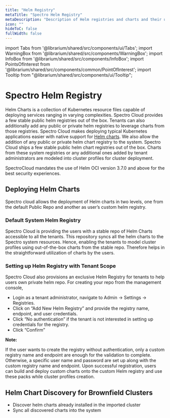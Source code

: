 ```yaml
---
title: "Helm Registry"
metaTitle: "Spectro Helm Registry"
metaDescription: "Description of Helm registries and charts and their usages within Spectro Cloud"
icon: ""
hideToC: false
fullWidth: false
---
```


import Tabs from '@librarium/shared/src/components/ui/Tabs';
import WarningBox from '@librarium/shared/src/components/WarningBox';
import InfoBox from '@librarium/shared/src/components/InfoBox';
import PointsOfInterest from '@librarium/shared/src/components/common/PointOfInterest';
import Tooltip from "@librarium/shared/src/components/ui/Tooltip";


# Spectro Helm Registry

Helm Charts is a collection of Kubernetes resource files capable of deploying services ranging in varying complexities. Spectro Cloud provides a few stable public helm registries out of the box. Tenants can also additionally add any public or private helm registries to leverage charts from those registries. Spectro Cloud makes deploying typical Kubernetes applications easier with native support for [Helm charts](https://www.helm.sh). We also allow the addition of any public or private helm chart registry to the system. Spectro Cloud ships a few stable public helm chart registries out of the box. Charts from these system registries or any additional ones added by tenant administrators are modeled into cluster profiles for cluster deployment. 

<WarningBox>
SpectroCloud mandates the use of Helm OCI version 3.7.0 and above for the best security experiences.
</WarningBox>

## Deploying Helm Charts

Spectro cloud allows the deployment of Helm charts in two levels, one from the default Public Repo and another as user’s custom helm registry.

### Default System Helm Registry

Spectro Cloud is providing the users with a stable repo of Helm Charts accessible to all the tenants. This repository syncs all the helm charts to the Spectro system resources. Hence, enabling the tenants to model cluster profiles using out-of-the-box charts from the stable repo. Therefore helps in the straightforward utilization of charts by the users. 

### Setting up Helm Registry with Tenant Scope

Spectro Cloud also provisions an exclusive Helm Registry for tenants to help users own private helm repo. For creating your repo from the management console,
* Login as  a tenant administrator, navigate to Admin -> Settings -> Registries.
* Click on “Add New Helm Registry” and provide the registry name, endpoint, and user credentials.
* Click “No authentication” if the tenant is not interested in setting up credentials for the registry.
* Click “Confirm”

**Note:**

If the user wants to create the registry without authentication, only a custom registry name and endpoint are enough for the validation to complete. Otherwise, a specific user name and password are set up along with the custom registry name and endpoint. Upon successful registration, users can build and deploy custom charts onto the custom Helm registry and use these packs while cluster profiles creation.

## Helm Chart Discovery for Brownfield Clusters

* Discover helm charts already installed in the imported cluster
* Sync all discovered charts into the system

